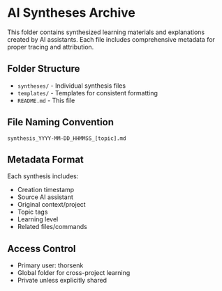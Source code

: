 # AI Syntheses Archive

This folder contains synthesized learning materials and explanations created by AI assistants. Each file includes comprehensive metadata for proper tracing and attribution.

## Folder Structure
- `syntheses/` - Individual synthesis files
- `templates/` - Templates for consistent formatting
- `README.md` - This file

## File Naming Convention
`synthesis_YYYY-MM-DD_HHMMSS_[topic].md`

## Metadata Format
Each synthesis includes:
- Creation timestamp
- Source AI assistant
- Original context/project
- Topic tags
- Learning level
- Related files/commands

## Access Control
- Primary user: thorsenk
- Global folder for cross-project learning
- Private unless explicitly shared
